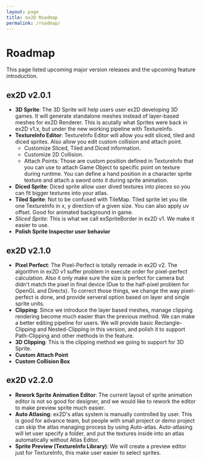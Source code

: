 ```yaml
---
layout: page
title: ex2D Roadmap
permalink: /roadmap/
---
```

# Roadmap

This page listed upcoming major version releases and the upcoming feature introduction.

## ex2D v2.0.1

- **3D Sprite**: The 3D Sprite will help users user ex2D developing 3D games. It will generate standalone meshes instead of layer-based meshes for ex2D Renderer. 
This is acutally what Sprites were back in ex2D v1.x, but under the new working pipeline with TextureInfo.
- **TextureInfo Editor**: TextureInfo Editor will allow you edit sliced, tiled and diced sprites. Also allow you edit custom collision and attach point.
  - Customize Sliced, Tiled and Diced information.
  - Customize 2D Collision.
  - Attach Points: Those are custom position defined in TextureInfo that you can use to attach Game Object to specific point on texture during runtime. You can define a hand position in a character sprite texture and attach a sword onto it during sprite animation.
- **Diced Sprite**: Diced sprite allow user dived textures into pieces so you can fit bigger textures into your atlas.
- **Tiled Sprite**: Not to be confused with TileMap. Tiled sprite let you tile one TextureInfo in x, y direction of a given size. You can also apply uv offset. Good for animated background in game.
- *Sliced Sprite*: This is what we call exSpriteBorder in ex2D v1. We make it easier to use.
- **Polish Sprite Inspector user behavior**

## ex2D v2.1.0

- **Pixel Perfect**: The Pixel-Perfect is totally remade in ex2D v2. The algorithm in ex2D v1 suffer problem in execute order for pixel-perfect calculation. Also it 
only make sure the size is perfect for camera but didn't match the pixel in final device (Due to the half-pixel problem for OpenGL and Directx). To correct those things,
we change the way pixel-perfect is done, and provide serveral option based on layer and single sprite units.
- **Clipping**: Since we introduce the layer based meshes, manage clipping rendering become much easier than the previous method. We can make a better editing pipeline for users. We will provide basic Rectangle-Clipping and Nested-Clipping in this version, and polish it to support Path-Clipping and other methods in the feature.
- **3D Clipping**: This is the clipping method we going to support for 3D Sprite.
- **Custom Attach Point**
- **Custom Collision Box**

## ex2D v2.2.0

- **Rework Sprite Animation Editor**: The current layout of sprite animation editor is not so good for designer, and we would like to rework the editor to make preview sprite much easier.
- **Auto Atlasing**: ex2D's atlas system is manually controlled by user. This is good for advance team, but people with small project or demo project can skip the atlas managing process by using Auto-atlas. Auto-atlasing will let user specify a folder, and put the textures inside into an atlas automatically without Atlas Editor.
- **Sprite Preview (TextureInfo Library)**: We will create a preview editor just for TextureInfo, this make user easier to select sprites.
